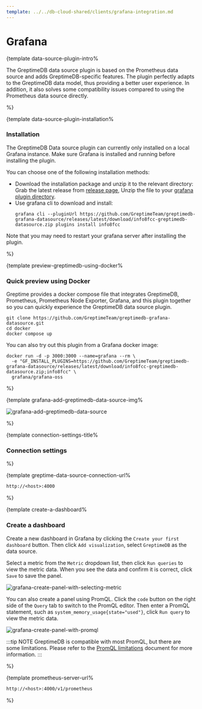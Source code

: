 ```yaml
---
template: ../../db-cloud-shared/clients/grafana-integration.md
---
```

# Grafana

<docs-template>

{template data-source-plugin-intro%

The GreptimeDB data source plugin is based on the Prometheus data source and adds GreptimeDB-specific features.
The plugin perfectly adapts to the GreptimeDB data model,
thus providing a better user experience.
In addition, it also solves some compatibility issues compared to using the Prometheus data source directly.

%}

{template data-source-plugin-installation%

### Installation

The GreptimeDB Data source plugin can currently only installed on a local Grafana instance.
Make sure Grafana is installed and running before installing the plugin.

You can choose one of the following installation methods:
- Download the installation package and unzip it to the relevant directory: Grab the latest release from [release
page](https://github.com/GreptimeTeam/greptimedb-grafana-datasource/releases/latest/),
Unzip the file to your [grafana plugin
directory](https://grafana.com/docs/grafana/latest/setup-grafana/configure-grafana/#plugins).
- Use grafana cli to download and install:
  ```shell
  grafana cli --pluginUrl https://github.com/GreptimeTeam/greptimedb-grafana-datasource/releases/latest/download/info8fcc-greptimedb-datasource.zip plugins install info8fcc
  ```

Note that you may need to restart your grafana server after installing the plugin.

%}

{template preview-greptimedb-using-docker%

### Quick preview using Docker

Greptime provides a docker compose file that integrates GreptimeDB, Prometheus, Prometheus Node Exporter, Grafana, and this plugin together so you can quickly experience the GreptimeDB data source plugin.

```shell
git clone https://github.com/GreptimeTeam/greptimedb-grafana-datasource.git
cd docker
docker compose up
```

You can also try out this plugin from a Grafana docker image:

```shell
docker run -d -p 3000:3000 --name=grafana --rm \
  -e "GF_INSTALL_PLUGINS=https://github.com/GreptimeTeam/greptimedb-grafana-datasource/releases/latest/download/info8fcc-greptimedb-datasource.zip;info8fcc" \
  grafana/grafana-oss
```

%}

{template grafana-add-greptimedb-data-source-img%

![grafana-add-greptimedb-data-source](/grafana-add-greptimedb-data-source.png)

%}

{template connection-settings-title%
### Connection settings
%}

{template greptime-data-source-connection-url%

```txt
http://<host>:4000
```

%}

{template create-a-dashboard%

### Create a dashboard

Create a new dashboard in Grafana by clicking the `Create your first dashboard` button.
Then click `Add visualization`, select `GreptimeDB` as the data source.

Select a metric from the `Metric` dropdown list, then click `Run queries` to view the metric data.
When you see the data and confirm it is correct, click `Save` to save the panel.

![grafana-create-panel-with-selecting-metric](/create-panel-with-selecting-metric-greptimedb.png)

You can also create a panel using PromQL.
Click the `code` button on the right side of the `Query` tab to switch to the PromQL editor.
Then enter a PromQL statement, such as `system_memory_usage{state="used"}`, click `Run query` to view the metric data.

![grafana-create-panel-with-promql](/grafana-create-panel-with-promql.png)


:::tip NOTE
GreptimeDB is compatible with most PromQL, but there are some limitations. Please refer to the [PromQL limitations](/user-guide/query-data/promql#limitations) document for more information.
:::

%}

{template prometheus-server-url%

```txt
http://<host>:4000/v1/prometheus
```

%}

</docs-template>
